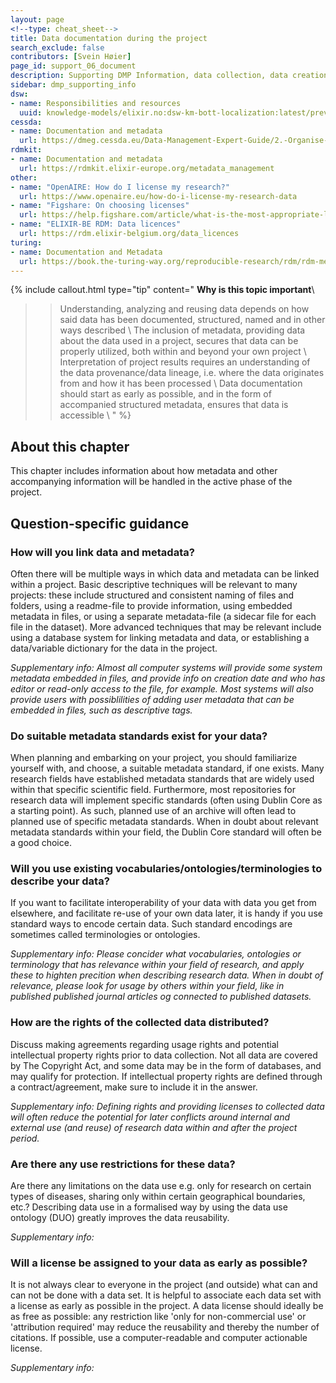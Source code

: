 ```yaml
---
layout: page
<!--type: cheat_sheet-->
title: Data documentation during the project
search_exclude: false
contributors: [Svein Høier]
page_id: support_06_document
description: Supporting DMP Information, data collection, data creation, data generation, data production
sidebar: dmp_supporting_info
dsw:
- name: Responsibilities and resources
  uuid: knowledge-models/elixir.no:dsw-km-bott-localization:latest/preview?questionUuid=b1df3c74-0b1f-4574-81c4-4cc2d780c1af
cessda:
- name: Documentation and metadata
  url: https://dmeg.cessda.eu/Data-Management-Expert-Guide/2.-Organise-Document/Documentation-and-metadata
rdmkit:
- name: Documentation and metadata
  url: https://rdmkit.elixir-europe.org/metadata_management
other:
- name: "OpenAIRE: How do I license my research?"
  url: https://www.openaire.eu/how-do-i-license-my-research-data
- name: "Figshare: On choosing licenses"
  url: https://help.figshare.com/article/what-is-the-most-appropriate-licence-for-my-research
- name: "ELIXIR-BE RDM: Data licences"
  url: https://rdm.elixir-belgium.org/data_licences 
turing:
- name: Documentation and Metadata
  url: https://book.the-turing-way.org/reproducible-research/rdm/rdm-metadata
---
```


{% include callout.html type="tip" content="
**Why is this topic important**\\
>> Understanding, analyzing and reusing data depends on how said data has been documented, structured, named and in other ways described \\
>> The inclusion of metadata, providing data about the data used in a project, secures that data can be properly utilized, both within and beyond your own project \\
>> Interpretation of project results requires an understanding of the data provenance/data lineage, i.e. where the data originates from and how it has been processed \\
>> Data documentation should start as early as possible, and in the form of accompanied structured metadata, ensures that data is accessible \\
" %}

## About this chapter

This chapter includes information about how metadata and other accompanying information will be handled in the active phase of the project. 

## Question-specific guidance

### How will you link data and metadata?

Often there will be multiple ways in which data and metadata can be linked within a project. Basic descriptive techniques will be relevant to many projects: these include structured and consistent naming of files and folders, using a readme-file to provide information, using embedded metadata in files, or using a separate metadata-file (a sidecar file for each file in the dataset). More advanced techniques that may be relevant include using a database system for linking metadata and data, or establishing a data/variable dictionary for the data in the project. 

_Supplementary info: Almost all computer systems will provide some system metadata embedded in files, and provide info on creation date and who has editor or read-only access to the file, for example. Most systems will also provide users with possiblilities of adding user metadata that can be embedded in files, such as descriptive tags._

### Do suitable metadata standards exist for your data?

When planning and embarking on your project, you should familiarize yourself with, and choose, a suitable metadata standard, if one exists. Many research fields have established metadata standards that are widely used within that specific scientific field. Furthermore, most repositories for research data will implement specific standards (often using Dublin Core as a starting point). As such, planned use of an archive will often lead to planned use of specific metadata standards. When in doubt about relevant metadata standards within your field, the Dublin Core standard will often be a good choice.    

### Will you use existing vocabularies/ontologies/terminologies to describe your data?

If you want to facilitate interoperability of your data with data you get from elsewhere, and facilitate re-use of your own data later, it is handy if you use standard ways to encode certain data. Such standard encodings are sometimes called terminologies or ontologies.

_Supplementary info: Please concider what vocabularies, ontologies or terminology that has relevance within your field of research, and apply these to highten precition when describing research data. When in doubt of relevance, please look for usage by others within your field, like in published published journal articles og connected to published datasets._  

### How are the rights of the collected data distributed?

Discuss making agreements regarding usage rights and potential intellectual property rights prior to data collection.
Not all data are covered by The Copyright Act, and some data may be in the form of databases, and may qualify for protection. 
If intellectual property rights are defined through a contract/agreement, make sure to include it in the answer.

_Supplementary info: Defining rights and providing licenses to collected data will often reduce the potential for later conflicts around internal and external use (and reuse) of research data within and after the project period._

### Are there any use restrictions for these data?

Are there any limitations on the data use e.g. only for research on certain types of diseases, sharing only within certain geographical boundaries, etc.?
Describing data use in a formalised way by using the data use ontology (DUO) greatly improves the data reusability. 

_Supplementary info:_


### Will a license be assigned to your data as early as possible? 

It is not always clear to everyone in the project (and outside) what can and can not be done with a data set. It is helpful to associate each data set with a license as early as possible in the project. A data license should ideally be as free as possible: any restriction like 'only for non-commercial use' or 'attribution required' may reduce the reusability and thereby the number of citations. If possible, use a computer-readable and computer actionable license.

_Supplementary info:_

